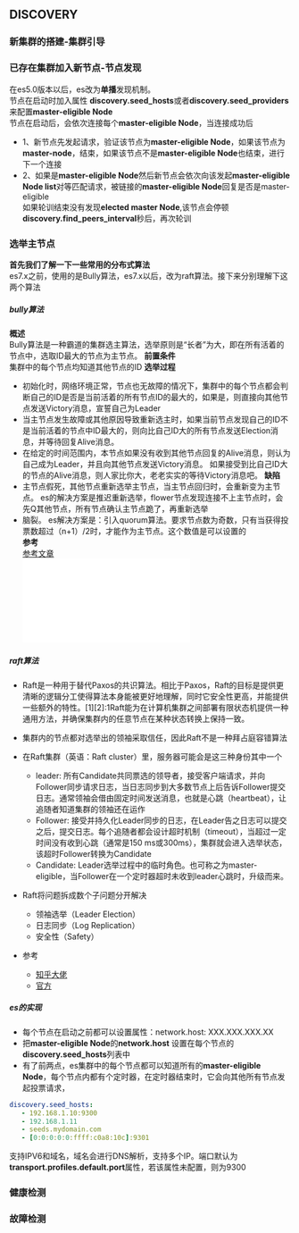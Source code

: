 ## DISCOVERY

### 新集群的搭建-集群引导


### 已存在集群加入新节点-节点发现
在es5.0版本以后，es改为**单播**发现机制。  
节点在启动时加入属性 **discovery.seed_hosts**或者**discovery.seed_providers**来配置**master-eligible Node**  
节点在启动后，会依次连接每个**master-eligible Node**，当连接成功后
* 1、新节点先发起请求，验证该节点为**master-eligible Node**，如果该节点为**master-node**，结束，如果该节点不是**master-eligible Node**也结束，进行下一个连接
* 2、如果是**master-eligible Node**然后新节点会依次向该发起**master-eligible Node list**对等匹配请求，被链接的**master-eligible Node**回复是否是master-eligible  
如果轮训结束没有发现**elected master Node**,该节点会停顿**discovery.find_peers_interval**秒后，再次轮训

### 选举主节点
**首先我们了解一下一些常用的分布式算法**  
es7.x之前，使用的是Bully算法，es7.x以后，改为raft算法。接下来分别理解下这两个算法  
##### bully算法
**概述**  
Bully算法是一种霸道的集群选主算法，选举原则是“长者”为大，即在所有活着的节点中，选取ID最大的节点为主节点。
**前置条件**  
集群中的每个节点均知道其他节点的ID
**选举过程**   
* 初始化时，网络环境正常，节点也无故障的情况下，集群中的每个节点都会判断自己的ID是否是当前活着的所有节点ID的最大的，如果是，则直接向其他节点发送Victory消息，宣誓自己为Leader
* 当主节点发生故障或其他原因导致重新选主时，如果当前节点发现自己的ID不是当前活着的节点中ID最大的，则向比自己ID大的所有节点发送Election消息，并等待回复Alive消息。
* 在给定的时间范围内，本节点如果没有收到其他节点回复的Alive消息，则认为自己成为Leader，并且向其他节点发送Victory消息。  如果接受到比自己ID大的节点的Alive消息，则人家比你大，老老实实的等待Victory消息吧。
**缺陷**  
* 主节点假死，其他节点重新选举主节点，当主节点回归时，会重新变为主节点。 es的解决方案是推迟重新选举，flower节点发现连接不上主节点时，会先Q其他节点，所有节点确认主节点跪了，再重新选举
* 脑裂。 es解决方案是：引入quorum算法。要求节点数为奇数，只有当获得投票数超过（n+1）/2时，才能作为主节点。这个数值是可以设置的  
**参考**  
[参考文章](https://codeantenna.com/a/JK5ADwEeY1)  
![备选地址](./bully/readme.html)

##### raft算法
* Raft是一种用于替代Paxos的共识算法。相比于Paxos，Raft的目标是提供更清晰的逻辑分工使得算法本身能被更好地理解，同时它安全性更高，并能提供一些额外的特性。[1][2]:1Raft能为在计算机集群之间部署有限状态机提供一种通用方法，并确保集群内的任意节点在某种状态转换上保持一致。  
* 集群内的节点都对选举出的领袖采取信任，因此Raft不是一种拜占庭容错算法  
* 在Raft集群（英语：Raft cluster）里，服务器可能会是这三种身份其中一个  
    * leader: 所有Candidate共同票选的领导者，接受客户端请求，并向Follower同步请求日志，当日志同步到大多数节点上后告诉Follower提交日志。通常领袖会借由固定时间发送消息，也就是心跳（heartbeat），让追随者知道集群的领袖还在运作
    * Follower: 接受并持久化Leader同步的日志，在Leader告之日志可以提交之后，提交日志。每个追随者都会设计超时机制（timeout），当超过一定时间没有收到心跳（通常是150 ms或300ms），集群就会进入选举状态，该超时Follower转换为Candidate
    * Candidate: Leader选举过程中的临时角色。也可称之为master-eligible，当Follower在一个定时器超时未收到leader心跳时，升级而来。
* Raft将问题拆成数个子问题分开解决
    * 领袖选举（Leader Election）
    * 日志同步（Log Replication）
    * 安全性（Safety）
      
* 参考
    * [知乎大佬](https://zhuanlan.zhihu.com/p/32052223)
    * [官方](http://thesecretlivesofdata.com/raft/)    

##### es的实现
* 每个节点在启动之前都可以设置属性：network.host: XXX.XXX.XXX.XX
* 把**master-eligible Node**的**network.host** 设置在每个节点的**discovery.seed_hosts**列表中
* 有了前两点，es集群中的每个节点都可以知道所有的**master-eligible Node**，每个节点内都有个定时器，在定时器结束时，它会向其他所有节点发起投票请求，
``` yaml
discovery.seed_hosts:
   - 192.168.1.10:9300
   - 192.168.1.11 
   - seeds.mydomain.com 
   - [0:0:0:0:0:ffff:c0a8:10c]:9301 
```
支持IPV6和域名，域名会进行DNS解析，支持多个IP。端口默认为**transport.profiles.default.port**属性，若该属性未配置，则为9300


### 健康检测


### 故障检测



